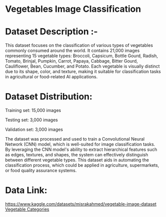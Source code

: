 # Vegetables Image Classification
# Dataset Description :-
This dataset focuses on the classification of various types of vegetables commonly consumed around the world. It contains 21,000 images representing 15 vegetable types: Broccoli, Capsicum, Bottle Gourd, Radish, Tomato, Brinjal, Pumpkin, Carrot, Papaya, Cabbage, Bitter Gourd, Cauliflower, Bean, Cucumber, and Potato. Each vegetable is visually distinct due to its shape, color, and texture, making it suitable for classification tasks in agricultural or food-related AI applications.

# Dataset Distribution:
Training set: 15,000 images

Testing set: 3,000 images

Validation set: 3,000 images

The dataset was processed and used to train a Convolutional Neural Network (CNN) model, which is well-suited for image classification tasks. By leveraging the CNN model's ability to extract hierarchical features such as edges, textures, and shapes, the system can effectively distinguish between different vegetable types. This dataset aids in automating the classification process, which could be applied in agriculture, supermarkets, or food quality assurance systems.

# Data Link:
https://www.kaggle.com/datasets/misrakahmed/vegetable-image-dataset
[Vegetable Categories](https://drive.google.com/file/d/15qvjl92lzerWpOx03wD7xgoNiDem5TS2/view?usp=drive_link)
